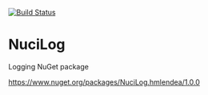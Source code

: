 [![Build 
Status](https://travis-ci.com/hmlendea/nucilog.svg?branch=master)](https://travis-ci.com/hmlendea/nucilog)

# NuciLog

Logging NuGet package

https://www.nuget.org/packages/NuciLog.hmlendea/1.0.0
